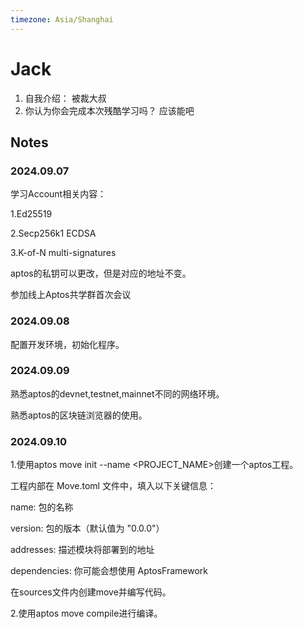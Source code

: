 ```yaml
---
timezone: Asia/Shanghai
---
```


# Jack

1. 自我介绍：
被裁大叔
2. 你认为你会完成本次残酷学习吗？
应该能吧

## Notes

<!-- Content_START -->

### 2024.09.07
学习Account相关内容：

1.Ed25519

2.Secp256k1 ECDSA

3.K-of-N multi-signatures

aptos的私钥可以更改，但是对应的地址不变。

参加线上Aptos共学群首次会议

### 2024.09.08
配置开发环境，初始化程序。

### 2024.09.09

熟悉aptos的devnet,testnet,mainnet不同的网络环境。

熟悉aptos的区块链浏览器的使用。

### 2024.09.10

1.使用aptos move init --name <PROJECT_NAME>创建一个aptos工程。

工程内部在 Move.toml 文件中，填入以下关键信息：

name: 包的名称

version: 包的版本（默认值为 "0.0.0"）

addresses: 描述模块将部署到的地址

dependencies: 你可能会想使用 AptosFramework

在sources文件内创建move并编写代码。

2.使用aptos move compile进行编译。

<!-- Content_END -->
